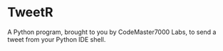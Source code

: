 # TweetR

A Python program, brought to you by CodeMaster7000 Labs, to send a tweet from your Python IDE shell.
